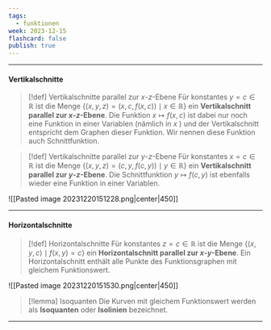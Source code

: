 ```yaml
---
tags:
  - funktionen
week: 2023-12-15
flashcard: false
publish: true
---
```

***
#### Vertikalschnitte

> [!def] Vertikalschnitte parallel zur $x$-$z$-Ebene
> Für konstantes $y=c \in \mathbb{R}$ ist die Menge $\{(x, y, z)=(x, c, f(x, c)) \mid x \in \mathbb{R}\}$ ein **Vertikalschnitt parallel zur $x$-$z$-Ebene**.
> Die Funktion $x \mapsto f(x, c)$ ist dabei nur noch eine Funktion in einer Variablen (nämlich in $x$ ) und der Vertikalschnitt entspricht dem Graphen dieser Funktion. Wir nennen diese Funktion auch Schnittfunktion.

> [!def] Vertikalschnitte parallel zur $y$-$z$-Ebene 
> Für konstantes $x=c \in \mathbb{R}$ ist die Menge $\{(x, y, z)=(c, y, f(c, y)) \mid y \in \mathbb{R}\}$ ein **Vertikalschnitt parallel zur $y$-$z$-Ebene**.
> Die Schnittfunktion $y \mapsto f(c, y)$ ist ebenfalls wieder eine Funktion in einer Variablen.

![[Pasted image 20231220151228.png|center|450]]

***
#### Horizontalschnitte

> [!def] Horizontalschnitte 
> Für konstantes $z=c \in \mathbb{R}$ ist die Menge $\{(x, y, c) \mid f(x, y)=c\}$ ein **Horizontalschnitt parallel zur $x$-$y$-Ebene**.
> Ein Horizontalschnitt enthält alle Punkte des Funktionsgraphen mit gleichem Funktionswert.

![[Pasted image 20231220151530.png|center|450]]

> [!lemma] Isoquanten 
> Die Kurven mit gleichem Funktionswert werden als **Isoquanten** oder **Isolinien** bezeichnet.

***


